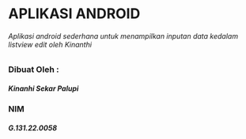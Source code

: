 # APLIKASI ANDROID
###### Aplikasi android sederhana untuk menampilkan inputan data kedalam listview edit oleh Kinanthi

### Dibuat Oleh :
##### Kinanhi Sekar Palupi
### NIM
##### G.131.22.0058